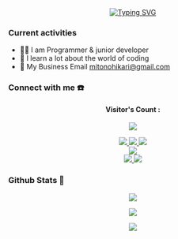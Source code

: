 <div align="center">
    <a href="https://youtube.com/c/Mito No Hikari">
        <img src="https://readme-typing-svg.herokuapp.com?font=ShadowsIntoLightsize=50&duration=5500&color=f70787&background=FF673200&center=true&vCenter=true&lines=Hello,+I+am+Mito;Welcome+to+my+GitHub+😊" alt="Typing SVG" />
    </a>
</div>

### Current activities 
- 👨‍💻 I am Programmer & junior developer
- 🌱 I learn a lot about the world of coding
- 📧 My Business Email mitonohikari@gmail.com


### Connect with me ☎️
<h4 align="center">Visitor's Count :</h4>
<p align="center"><img src="https://count.getloli.com/get/@Mito-xz-github-readme?theme=rule34" /></p>
<p align="center">
  <a href="https://instagram.com/duchess_shina"><img src="https://img.shields.io/badge/Instagram-E4405F?style=for-the-badge&logo=instagram&logoColor=white"/> 
  <a href="https://wa.me/13438998960"><img src="https://img.shields.io/badge/WhatsApp-25D366?style=for-the-badge&logo=whatsapp&logoColor=white" />
  <a href="https://t.me/mitocx"><img src="https://img.shields.io/badge/Telegram-%230088cc.svg?&style=for-the-badge&logo=telegram&logoColor=white" /> <br>
  <a href="https://youtube.com/c/Mito No Hikari"><img src="https://img.shields.io/badge/YouTube-Mito -ff0000?style=for-the-badge&logo=youtube&logoColor=ff0000&link=https://youtube.com/@MitoNoHikari" /><br>
  <a href="https://github.com/Mito-xz"><img src="https://img.shields.io/badge/-GitHub-black?style=flat-square&logo=github" /> 
  <a href="https://youtube.com/channel/UCOUXIc68mT2g698-wke3PWQ"><img src="https://img.shields.io/youtube/channel/subscribers/UCOUXIc68mT2g698-wke3PWQ?style=social" /> <br>
  <a name=MitoNoHikari&label=VIEWS&style=flat-square&color=orange" />
</p>

### Github Stats 🚀

<p align="center"><a href="https://github.com/Mito-xz"><img src="https://github-readme-stats.vercel.app/api?username=Mito-xz&show_icons=true&theme=chartreuse-dark"></a></p>
<p align="center"><a href="https://github.com/Mito-xz"><img src="https://streak-stats.demolab.com/?user=Mito-xz&theme=chartreuse-dark"></a></p>
<p align="center"><a href="https://github.com/Mito-xz"><img src="https://github-readme-stats.vercel.app/api/top-langs/?username=Mito-xz &theme=chartreuse-dark&layout=compact"></a></p> 
